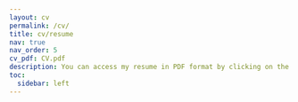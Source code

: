 ```yaml
---
layout: cv
permalink: /cv/
title: cv/resume
nav: true
nav_order: 5
cv_pdf: CV.pdf
description: You can access my resume in PDF format by clicking on the PDF icon located on the right-hand side.
toc:
  sidebar: left
---
```

